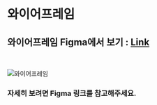 # 와이어프레임

## 와이어프레임 Figma에서 보기 : [Link](https://www.figma.com/file/f4kJH0ipcSxtr3D8jNU4k0/%EC%B5%9C%EC%A2%85-PJT-%EC%99%80%EC%9D%B4%EC%96%B4%ED%94%84%EB%A0%88%EC%9E%84?node-id=0%3A1)

<br>

![와이어프레임](https://user-images.githubusercontent.com/55949647/169230298-7265b010-ada3-4b26-b3f3-235c1e9bff71.png)

### 자세히 보려면 Figma 링크를 참고해주세요.
